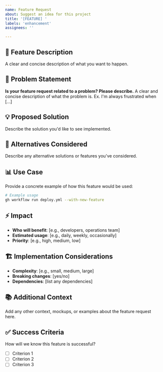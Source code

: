 ```yaml
---
name: Feature Request
about: Suggest an idea for this project
title: '[FEATURE] '
labels: 'enhancement'
assignees: ''

---
```


## 🚀 Feature Description
A clear and concise description of what you want to happen.

## 🤔 Problem Statement
**Is your feature request related to a problem? Please describe.**
A clear and concise description of what the problem is. Ex. I'm always frustrated when [...]

## 💡 Proposed Solution
Describe the solution you'd like to see implemented.

## 🔄 Alternatives Considered
Describe any alternative solutions or features you've considered.

## 📊 Use Case
Provide a concrete example of how this feature would be used:

```bash
# Example usage
gh workflow run deploy.yml --with-new-feature
```

## ⚡ Impact
- **Who will benefit**: [e.g., developers, operations team]
- **Estimated usage**: [e.g., daily, weekly, occasionally]
- **Priority**: [e.g., high, medium, low]

## 🏗️ Implementation Considerations
- **Complexity**: [e.g., small, medium, large]
- **Breaking changes**: [yes/no]
- **Dependencies**: [list any dependencies]

## 📚 Additional Context
Add any other context, mockups, or examples about the feature request here.

## ✅ Success Criteria
How will we know this feature is successful?
- [ ] Criterion 1
- [ ] Criterion 2
- [ ] Criterion 3
